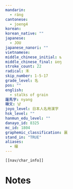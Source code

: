 ```yaml
---
mandarin:
  - ráng
cantonese:
  - joeng4
korean:
korean_native: ""
japanese:
  - JOU
japanese_nanori: ""
vietnamese:
middle_chinese_initial: ȵ
middle_chinese_final: ɨɐŋ
stroke_count: 22
radical: 禾
skip_number: 1-5-17
grade_level: 名
pos: ""
english:
  - stalks of grain
羅馬字: nyang
韓文: 냥
joyo_level: 日本人名用漢字
hsk_level: ""
hanmun_edu_level: ""
danayo_id: 8325
mc_id: 1804
graphemic_classification: 襄
stand_in: "TRUE"
aliases:
  - 穰
---
```

```meta-bind-embed
[[nav/char_info]]
```

# Notes
